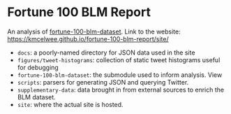 # Fortune 100 BLM Report

An analysis of [fortune-100-blm-dataset](https://github.com/kmcelwee/fortune-100-blm-dataset). Link to the website: https://kmcelwee.github.io/fortune-100-blm-report/site/

* `docs`: a poorly-named directory for JSON data used in the site
* `figures/tweet-histograms`: collection of static tweet histograms useful for debugging
* `fortune-100-blm-dataset`: the submodule used to inform analysis. View
* `scripts`: parsers for generating JSON and querying Twitter.
* `supplementary-data`: data brought in from external sources to enrich the BLM dataset.
* `site`: where the actual site is hosted.
